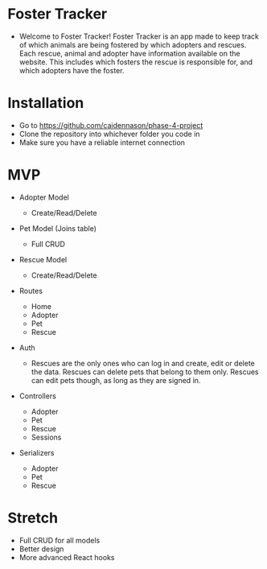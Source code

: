 # Foster Tracker
- Welcome to Foster Tracker! Foster Tracker is an app made to keep track of which animals are being fostered by which adopters and rescues. Each rescue, animal and adopter have information available on the website. This includes which fosters the rescue is responsible for, and which adopters have the foster.

# Installation
- Go to https://github.com/caidennason/phase-4-project
- Clone the repository into whichever folder you code in
- Make sure you have a reliable internet connection

# MVP
- Adopter Model
  - Create/Read/Delete
- Pet Model (Joins table)
  - Full CRUD
- Rescue Model 
  - Create/Read/Delete
- Routes
  - Home
  - Adopter
  - Pet
  - Rescue
- Auth
  - Rescues are the only ones who can log in and create, edit or delete the data. Rescues can delete pets that belong to them only. Rescues can edit pets though, as long as they are signed in. 

- Controllers
  - Adopter
  - Pet
  - Rescue
  - Sessions

- Serializers
  - Adopter
  - Pet
  - Rescue

# Stretch
- Full CRUD for all models
- Better design
- More advanced React hooks
